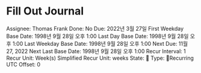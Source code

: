 # Fill Out Journal

Assignee: Thomas Frank
Done: No
Due: 2022년 3월 27일
First Weekday Base Date: 1998년 9월 28일 오후 1:00
Last Day Base Date: 1998년 9월 28일 오후 1:00
Last Weekday Base Date: 1998년 9월 28일 오후 1:00
Next Due: 11월 27, 2022
Next Last Base Date: 1998년 9월 28일 오후 1:00
Recur Interval: 1
Recur Unit: Week(s)
Simplified Recur Unit: weeks
State: 🔴
Type: 🔄Recurring
UTC Offset: 0